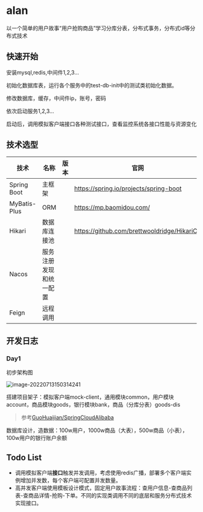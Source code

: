 # alan
以一个简单的用户故事“用户抢购商品”学习分库分表，分布式事务，分布式id等分布式技术

## 快速开始

安装mysql,redis,中间件1,2,3...

初始化数据库表，运行各个服务中的test-db-init中的测试类初始化数据。

修改数据库，缓存，中间件ip，账号，密码

依次启动服务1,2,3...

启动后，调用模拟客户端接口各种测试接口，查看监控系统各接口性能与资源变化



## 技术选型

| 技术         | 名称                   | 版本 | 官网                                        |
| ------------ | ---------------------- | ---- | ------------------------------------------- |
| Spring Boot  | 主框架                 |      | https://spring.io/projects/spring-boot      |
| MyBatis-Plus | ORM                    |      | https://mp.baomidou.com/                    |
| Hikari       | 数据库连接池           |      | https://github.com/brettwooldridge/HikariCP |
| Nacos        | 服务注册发现和统一配置 |      |                                             |
| Feign        | 远程调用               |      |                                             |



## 开发日志

### Day1

初步架构图

![image-20220713150314241](https://jack-pic.oss-cn-hangzhou.aliyuncs.com/doc/image/image-20220713150314241.png)

搭建项目架子：模拟客户端mock-client，通用模块common，用户模块account，商品模块goods，银行模块bank，商品（分库分表）goods-dis

> 参考[GuoHuaijian/SpringCloudAlibaba](https://github.com/GuoHuaijian/SpringCloudAlibaba)

数据库设计，造数据：100w用户，1000w商品（大表），500w商品（小表），100w用户的银行账户余额



## Todo List

- 调用模拟客户端**接口**触发并发调用，考虑使用redis广播，部署多个客户端实例增加并发数，每个客户端可配置并发数量。
- 高并发客户端使用模板设计模式，固定用户故事流程：查用户信息-查商品列表-查商品详情-抢购-下单。不同的实现类调用不同的底层和服务分布式技术实现接口。